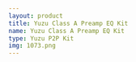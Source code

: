 ```yaml
---
layout: product
title: Yuzu Class A Preamp EQ Kit
name: Yuzu Class A Preamp EQ Kit
type: Yuzu P2P Kit
img: 1073.png
---
```

